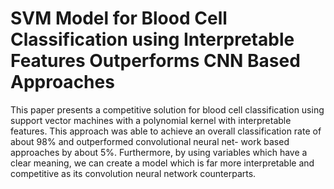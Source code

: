 # SVM Model for Blood Cell Classification using Interpretable Features Outperforms CNN Based Approaches
This paper presents a competitive solution for blood cell classification using support vector machines with a polynomial kernel with interpretable features. This approach was able to achieve an overall classification rate of about 98% and outperformed convolutional neural net- work based approaches by about 5%. Furthermore, by using variables which have a clear meaning, we can create a model which is far more interpretable and competitive as its convolution neural network counterparts.
